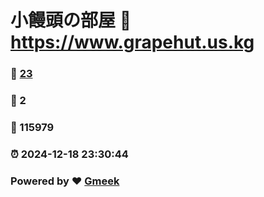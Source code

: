 # 小饅頭の部屋 :link: https://www.grapehut.us.kg 
### :page_facing_up: [23](https://www.grapehut.us.kg/tag.html) 
### :speech_balloon: 2 
### :hibiscus: 115979 
### :alarm_clock: 2024-12-18 23:30:44 
### Powered by :heart: [Gmeek](https://github.com/Meekdai/Gmeek)

